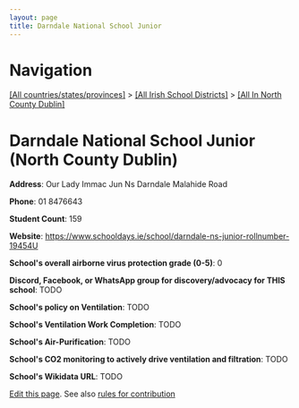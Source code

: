 ```yaml
---
layout: page
title: Darndale National School Junior
---
```

# Navigation

[[All countries/states/provinces]](../../..) > [[All Irish School Districts]](../..) > [[All In North County Dublin]](..)

# Darndale National School Junior (North County Dublin)

**Address**: Our Lady Immac Jun Ns Darndale Malahide Road

**Phone**: 01 8476643

**Student Count**: 159

**Website**: <https://www.schooldays.ie/school/darndale-ns-junior-rollnumber-19454U>

**School's overall airborne virus protection grade (0-5)**: 0

**Discord, Facebook, or WhatsApp group for discovery/advocacy for THIS school**: TODO

**School's policy on Ventilation**: TODO

**School's Ventilation Work Completion**: TODO

**School's Air-Purification**: TODO

**School's CO2 monitoring to actively drive ventilation and filtration**: TODO

**School's Wikidata URL**: TODO


[Edit this page](https://github.com/ventilate-schools/Ireland/edit/main/./Dublin_North_County_Dublin/Darndale_National_School_Junior.md). See also [rules for contribution](../../../contribution-rules/)